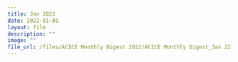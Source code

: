 ```yaml
---
title: Jan 2022
date: 2022-01-01
layout: file
description: ""
image: ""
file_url: /files/ACICE Monthly Digest 2022/ACICE Monthly Digest_Jan 22.pdf
---
```


